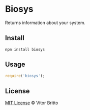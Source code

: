 # Biosys

Returns information about your system.


## Install

    npm install biosys


## Usage

```javascript
require('biosys');
```


## License

[MIT License](http://vitorbritto.mit-license.org/) © Vitor Britto

